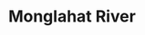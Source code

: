 ---
title: "Monglahat River"
title_bn: "মঙ্গলাহাট নদী"
description: "This river passed Pakundiya in Kishorgonj, Narandi, Patuyavanga, Bejurnala, Kahotor and ended in Digha beel."
---